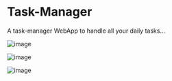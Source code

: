 # Task-Manager
A task-manager WebApp to handle all your daily tasks... 


![image](https://user-images.githubusercontent.com/78191427/200112978-5ddfc89e-9290-425d-b271-e4ad6618d529.png)

![image](https://user-images.githubusercontent.com/78191427/200113014-98acd270-3c25-44e1-9126-46f2cad53d07.png)

![image](https://user-images.githubusercontent.com/78191427/200113084-0a687834-90d5-4a12-9794-685529af8bda.png)


